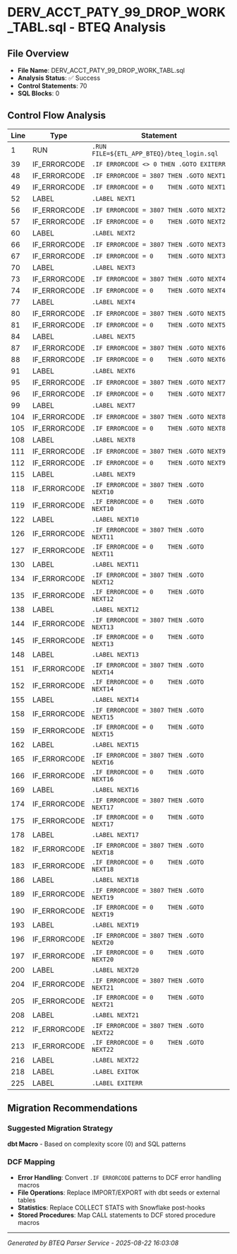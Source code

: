 # DERV_ACCT_PATY_99_DROP_WORK_TABL.sql - BTEQ Analysis

## File Overview
- **File Name**: DERV_ACCT_PATY_99_DROP_WORK_TABL.sql
- **Analysis Status**: ✅ Success
- **Control Statements**: 70
- **SQL Blocks**: 0

## Control Flow Analysis

| Line | Type | Statement |
|------|------|-----------|
| 1 | RUN | `.RUN FILE=${ETL_APP_BTEQ}/bteq_login.sql` |
| 39 | IF_ERRORCODE | `.IF ERRORCODE <> 0 THEN .GOTO EXITERR` |
| 48 | IF_ERRORCODE | `.IF ERRORCODE = 3807 THEN .GOTO NEXT1` |
| 49 | IF_ERRORCODE | `.IF ERRORCODE = 0    THEN .GOTO NEXT1` |
| 52 | LABEL | `.LABEL NEXT1` |
| 56 | IF_ERRORCODE | `.IF ERRORCODE = 3807 THEN .GOTO NEXT2` |
| 57 | IF_ERRORCODE | `.IF ERRORCODE = 0    THEN .GOTO NEXT2` |
| 60 | LABEL | `.LABEL NEXT2` |
| 66 | IF_ERRORCODE | `.IF ERRORCODE = 3807 THEN .GOTO NEXT3` |
| 67 | IF_ERRORCODE | `.IF ERRORCODE = 0    THEN .GOTO NEXT3` |
| 70 | LABEL | `.LABEL NEXT3` |
| 73 | IF_ERRORCODE | `.IF ERRORCODE = 3807 THEN .GOTO NEXT4` |
| 74 | IF_ERRORCODE | `.IF ERRORCODE = 0    THEN .GOTO NEXT4` |
| 77 | LABEL | `.LABEL NEXT4` |
| 80 | IF_ERRORCODE | `.IF ERRORCODE = 3807 THEN .GOTO NEXT5` |
| 81 | IF_ERRORCODE | `.IF ERRORCODE = 0    THEN .GOTO NEXT5` |
| 84 | LABEL | `.LABEL NEXT5` |
| 87 | IF_ERRORCODE | `.IF ERRORCODE = 3807 THEN .GOTO NEXT6` |
| 88 | IF_ERRORCODE | `.IF ERRORCODE = 0    THEN .GOTO NEXT6` |
| 91 | LABEL | `.LABEL NEXT6` |
| 95 | IF_ERRORCODE | `.IF ERRORCODE = 3807 THEN .GOTO NEXT7` |
| 96 | IF_ERRORCODE | `.IF ERRORCODE = 0    THEN .GOTO NEXT7` |
| 99 | LABEL | `.LABEL NEXT7` |
| 104 | IF_ERRORCODE | `.IF ERRORCODE = 3807 THEN .GOTO NEXT8` |
| 105 | IF_ERRORCODE | `.IF ERRORCODE = 0    THEN .GOTO NEXT8` |
| 108 | LABEL | `.LABEL NEXT8` |
| 111 | IF_ERRORCODE | `.IF ERRORCODE = 3807 THEN .GOTO NEXT9` |
| 112 | IF_ERRORCODE | `.IF ERRORCODE = 0    THEN .GOTO NEXT9` |
| 115 | LABEL | `.LABEL NEXT9` |
| 118 | IF_ERRORCODE | `.IF ERRORCODE = 3807 THEN .GOTO NEXT10` |
| 119 | IF_ERRORCODE | `.IF ERRORCODE = 0    THEN .GOTO NEXT10` |
| 122 | LABEL | `.LABEL NEXT10` |
| 126 | IF_ERRORCODE | `.IF ERRORCODE = 3807 THEN .GOTO NEXT11` |
| 127 | IF_ERRORCODE | `.IF ERRORCODE = 0    THEN .GOTO NEXT11` |
| 130 | LABEL | `.LABEL NEXT11` |
| 134 | IF_ERRORCODE | `.IF ERRORCODE = 3807 THEN .GOTO NEXT12` |
| 135 | IF_ERRORCODE | `.IF ERRORCODE = 0    THEN .GOTO NEXT12` |
| 138 | LABEL | `.LABEL NEXT12` |
| 144 | IF_ERRORCODE | `.IF ERRORCODE = 3807 THEN .GOTO NEXT13` |
| 145 | IF_ERRORCODE | `.IF ERRORCODE = 0    THEN .GOTO NEXT13` |
| 148 | LABEL | `.LABEL NEXT13` |
| 151 | IF_ERRORCODE | `.IF ERRORCODE = 3807 THEN .GOTO NEXT14` |
| 152 | IF_ERRORCODE | `.IF ERRORCODE = 0    THEN .GOTO NEXT14` |
| 155 | LABEL | `.LABEL NEXT14` |
| 158 | IF_ERRORCODE | `.IF ERRORCODE = 3807 THEN .GOTO NEXT15` |
| 159 | IF_ERRORCODE | `.IF ERRORCODE = 0    THEN .GOTO NEXT15` |
| 162 | LABEL | `.LABEL NEXT15` |
| 165 | IF_ERRORCODE | `.IF ERRORCODE = 3807 THEN .GOTO NEXT16` |
| 166 | IF_ERRORCODE | `.IF ERRORCODE = 0    THEN .GOTO NEXT16` |
| 169 | LABEL | `.LABEL NEXT16` |
| 174 | IF_ERRORCODE | `.IF ERRORCODE = 3807 THEN .GOTO NEXT17` |
| 175 | IF_ERRORCODE | `.IF ERRORCODE = 0    THEN .GOTO NEXT17` |
| 178 | LABEL | `.LABEL NEXT17` |
| 182 | IF_ERRORCODE | `.IF ERRORCODE = 3807 THEN .GOTO NEXT18` |
| 183 | IF_ERRORCODE | `.IF ERRORCODE = 0    THEN .GOTO NEXT18` |
| 186 | LABEL | `.LABEL NEXT18` |
| 189 | IF_ERRORCODE | `.IF ERRORCODE = 3807 THEN .GOTO NEXT19` |
| 190 | IF_ERRORCODE | `.IF ERRORCODE = 0    THEN .GOTO NEXT19` |
| 193 | LABEL | `.LABEL NEXT19` |
| 196 | IF_ERRORCODE | `.IF ERRORCODE = 3807 THEN .GOTO NEXT20` |
| 197 | IF_ERRORCODE | `.IF ERRORCODE = 0    THEN .GOTO NEXT20` |
| 200 | LABEL | `.LABEL NEXT20` |
| 204 | IF_ERRORCODE | `.IF ERRORCODE = 3807 THEN .GOTO NEXT21` |
| 205 | IF_ERRORCODE | `.IF ERRORCODE = 0    THEN .GOTO NEXT21` |
| 208 | LABEL | `.LABEL NEXT21` |
| 212 | IF_ERRORCODE | `.IF ERRORCODE = 3807 THEN .GOTO NEXT22` |
| 213 | IF_ERRORCODE | `.IF ERRORCODE = 0    THEN .GOTO NEXT22` |
| 216 | LABEL | `.LABEL NEXT22` |
| 218 | LABEL | `.LABEL EXITOK` |
| 225 | LABEL | `.LABEL EXITERR` |
## Migration Recommendations

### Suggested Migration Strategy
**dbt Macro** - Based on complexity score (0) and SQL patterns

### DCF Mapping
- **Error Handling**: Convert `.IF ERRORCODE` patterns to DCF error handling macros
- **File Operations**: Replace IMPORT/EXPORT with dbt seeds or external tables
- **Statistics**: Replace COLLECT STATS with Snowflake post-hooks
- **Stored Procedures**: Map CALL statements to DCF stored procedure macros

---

*Generated by BTEQ Parser Service - 2025-08-22 16:03:08*
